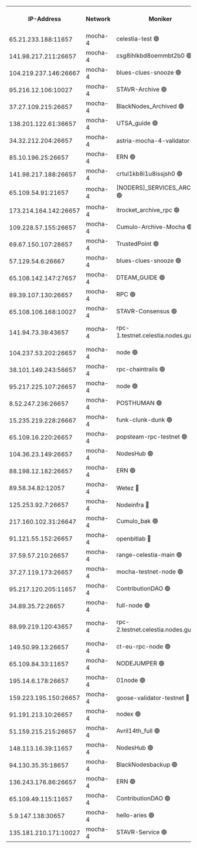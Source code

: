 


<table><tr><th>IP-Address</th><th>Network</th><th>Moniker</th><th>Latest Block Height</th><th>Earliest Block Height</th><th>Catching Up</th><th>Tx Index</th><th>Voting Power</th><th>Version</th><th>Scan Time</th></tr><tr><td>65.21.233.188:11657</td><td>mocha-4</td><td>celestia-test 🟢</td><td>3164494</td><td>0</td><td>False</td><td>on</td><td>0</td><td>3.0.0-mocha</td><td>2024-11-16T05:23:51.212043191UTC</td></tr><tr><td>141.98.217.211:26657</td><td>mocha-4</td><td>csg8ihlkbd8oemmbt2b0 🟢</td><td>3164469</td><td>1</td><td>False</td><td>on</td><td>0</td><td></td><td>2024-11-16T05:21:30.881848118UTC</td></tr><tr><td>104.219.237.146:26667</td><td>mocha-4</td><td>blues-clues-snooze 🟢</td><td>3140052</td><td>1</td><td>False</td><td>off</td><td>0</td><td>2.2.0</td><td>2024-11-16T05:21:31.800640580UTC</td></tr><tr><td>95.216.12.106:10027</td><td>mocha-4</td><td>STAVR-Archive 🟢</td><td>3164469</td><td>1</td><td>False</td><td>on</td><td>0</td><td>3.0.0-mocha</td><td>2024-11-16T05:21:34.321099486UTC</td></tr><tr><td>37.27.109.215:26657</td><td>mocha-4</td><td>BlackNodes_Archived 🟢</td><td>3164470</td><td>1</td><td>False</td><td>off</td><td>0</td><td>3.0.0-mocha</td><td>2024-11-16T05:21:38.787287357UTC</td></tr><tr><td>138.201.122.61:36657</td><td>mocha-4</td><td>UTSA_guide 🟢</td><td>3164471</td><td>1</td><td>False</td><td>on</td><td>0</td><td>3.0.0-mocha</td><td>2024-11-16T05:21:43.368905299UTC</td></tr><tr><td>34.32.212.204:26657</td><td>mocha-4</td><td>astria-mocha-4-validator-1 🔴</td><td>3164471</td><td>1</td><td>False</td><td>on</td><td>10509044</td><td>3.0.0-mocha</td><td>2024-11-16T05:21:43.714195724UTC</td></tr><tr><td>85.10.196.25:26657</td><td>mocha-4</td><td>ERN 🟢</td><td>3164473</td><td>1</td><td>False</td><td>on</td><td>0</td><td>3.0.0-mocha</td><td>2024-11-16T05:21:50.320808544UTC</td></tr><tr><td>141.98.217.188:26657</td><td>mocha-4</td><td>crtul1kb8i1u8issjsh0 🟢</td><td>3164474</td><td>1</td><td>False</td><td>on</td><td>0</td><td></td><td>2024-11-16T05:21:57.463471492UTC</td></tr><tr><td>65.109.54.91:21657</td><td>mocha-4</td><td>[NODERS]_SERVICES_ARCHIVE 🟢</td><td>3140052</td><td>1</td><td>False</td><td>on</td><td>0</td><td>2.3.1</td><td>2024-11-16T05:22:15.335093638UTC</td></tr><tr><td>173.214.164.142:26657</td><td>mocha-4</td><td>itrocket_archive_rpc 🟢</td><td>3164480</td><td>1</td><td>False</td><td>on</td><td>0</td><td>3.0.0-mocha</td><td>2024-11-16T05:22:27.278453772UTC</td></tr><tr><td>109.228.57.155:26657</td><td>mocha-4</td><td>Cumulo-Archive-Mocha 🟢</td><td>3164483</td><td>1</td><td>False</td><td>on</td><td>0</td><td>3.0.0-mocha</td><td>2024-11-16T05:22:44.441199342UTC</td></tr><tr><td>69.67.150.107:28657</td><td>mocha-4</td><td>TrustedPoint 🟢</td><td>3164483</td><td>1</td><td>False</td><td>on</td><td>0</td><td>3.0.0-mocha</td><td>2024-11-16T05:22:45.280185861UTC</td></tr><tr><td>57.129.54.6:26667</td><td>mocha-4</td><td>blues-clues-snooze 🟢</td><td>3140052</td><td>1</td><td>False</td><td>off</td><td>0</td><td>2.2.0</td><td>2024-11-16T05:22:50.219852975UTC</td></tr><tr><td>65.108.142.147:27657</td><td>mocha-4</td><td>DTEAM_GUIDE 🟢</td><td>3164490</td><td>1</td><td>False</td><td>on</td><td>0</td><td>3.0.0-mocha</td><td>2024-11-16T05:23:19.119330859UTC</td></tr><tr><td>89.39.107.130:26657</td><td>mocha-4</td><td>RPC 🟢</td><td>3164490</td><td>1</td><td>False</td><td>on</td><td>0</td><td>3.0.0-mocha</td><td>2024-11-16T05:23:19.477992165UTC</td></tr><tr><td>65.108.106.168:10027</td><td>mocha-4</td><td>STAVR-Consensus 🟢</td><td>3164495</td><td>1</td><td>False</td><td>on</td><td>0</td><td>3.0.0-mocha</td><td>2024-11-16T05:23:41.790103726UTC</td></tr><tr><td>141.94.73.39:43657</td><td>mocha-4</td><td>rpc-1.testnet.celestia.nodes.guru 🟢</td><td>3164497</td><td>1</td><td>False</td><td>on</td><td>0</td><td>3.0.0-mocha-1-g4b0ba943</td><td>2024-11-16T05:23:51.535946816UTC</td></tr><tr><td>104.237.53.202:26657</td><td>mocha-4</td><td>node 🟢</td><td>3164497</td><td>1</td><td>False</td><td>on</td><td>0</td><td>3.0.0-mocha</td><td>2024-11-16T05:23:54.927051909UTC</td></tr><tr><td>38.101.149.243:56657</td><td>mocha-4</td><td>rpc-chaintrails 🟢</td><td>3164498</td><td>1</td><td>False</td><td>on</td><td>0</td><td>3.0.0-mocha</td><td>2024-11-16T05:23:58.324994512UTC</td></tr><tr><td>95.217.225.107:26657</td><td>mocha-4</td><td>node 🟢</td><td>3164498</td><td>1</td><td>False</td><td>on</td><td>0</td><td>3.0.0-mocha</td><td>2024-11-16T05:23:59.266149516UTC</td></tr><tr><td>8.52.247.236:26657</td><td>mocha-4</td><td>POSTHUMAN 🟢</td><td>3140052</td><td>1</td><td>False</td><td>on</td><td>0</td><td>2.3.1</td><td>2024-11-16T05:24:04.306303316UTC</td></tr><tr><td>15.235.219.228:26667</td><td>mocha-4</td><td>funk-clunk-dunk 🟢</td><td>3140052</td><td>1</td><td>False</td><td>off</td><td>0</td><td>2.2.0</td><td>2024-11-16T05:24:16.506853267UTC</td></tr><tr><td>65.109.16.220:26657</td><td>mocha-4</td><td>popsteam-rpc-testnet 🟢</td><td>3164503</td><td>1</td><td>False</td><td>on</td><td>0</td><td>3.0.0-mocha</td><td>2024-11-16T05:24:21.644141853UTC</td></tr><tr><td>104.36.23.149:26657</td><td>mocha-4</td><td>NodesHub 🟢</td><td>3164504</td><td>1</td><td>False</td><td>on</td><td>0</td><td>3.0.0-mocha</td><td>2024-11-16T05:24:27.993066206UTC</td></tr><tr><td>88.198.12.182:26657</td><td>mocha-4</td><td>ERN 🟢</td><td>3164507</td><td>1</td><td>False</td><td>on</td><td>0</td><td>3.0.0-mocha</td><td>2024-11-16T05:24:42.939316756UTC</td></tr><tr><td>89.58.34.82:12057</td><td>mocha-4</td><td>Wetez 🔴</td><td>3164507</td><td>1</td><td>False</td><td>off</td><td>148501</td><td>3.0.0-mocha</td><td>2024-11-16T05:24:45.347499904UTC</td></tr><tr><td>125.253.92.7:26657</td><td>mocha-4</td><td>Nodeinfra 🔴</td><td>3164475</td><td>2070001</td><td>False</td><td>on</td><td>500001</td><td>3.0.0-mocha</td><td>2024-11-16T05:22:00.516993355UTC</td></tr><tr><td>217.160.102.31:26647</td><td>mocha-4</td><td>Cumulo_bak 🟢</td><td>3164494</td><td>2300001</td><td>False</td><td>on</td><td>0</td><td>3.0.0-mocha</td><td>2024-11-16T05:23:36.818994615UTC</td></tr><tr><td>91.121.55.152:26657</td><td>mocha-4</td><td>openbitlab 🔴</td><td>3164473</td><td>2533260</td><td>False</td><td>off</td><td>501058</td><td>3.0.0-mocha</td><td>2024-11-16T05:21:52.775416601UTC</td></tr><tr><td>37.59.57.210:26657</td><td>mocha-4</td><td>range-celestia-main 🟢</td><td>3140052</td><td>2589477</td><td>False</td><td>off</td><td>0</td><td>2.1.2</td><td>2024-11-16T05:24:45.722694845UTC</td></tr><tr><td>37.27.119.173:26657</td><td>mocha-4</td><td>mocha-testnet-node 🟢</td><td>3164495</td><td>2631379</td><td>False</td><td>on</td><td>0</td><td>3.0.0-mocha</td><td>2024-11-16T05:23:41.321427934UTC</td></tr><tr><td>95.217.120.205:11657</td><td>mocha-4</td><td>ContributionDAO 🟢</td><td>3164498</td><td>2723055</td><td>False</td><td>on</td><td>0</td><td>3.0.0-mocha</td><td>2024-11-16T05:23:57.445584919UTC</td></tr><tr><td>34.89.35.72:26657</td><td>mocha-4</td><td>full-node 🟢</td><td>3140052</td><td>2766149</td><td>False</td><td>on</td><td>0</td><td>2.1.2</td><td>2024-11-16T05:24:07.157584094UTC</td></tr><tr><td>88.99.219.120:43657</td><td>mocha-4</td><td>rpc-2.testnet.celestia.nodes.guru 🟢</td><td>3164494</td><td>2866275</td><td>False</td><td>on</td><td>0</td><td>3.0.0-mocha-1-g4b0ba943</td><td>2024-11-16T05:23:36.282049139UTC</td></tr><tr><td>149.50.99.13:26657</td><td>mocha-4</td><td>ct-eu-rpc-node 🟢</td><td>3164499</td><td>2906501</td><td>False</td><td>on</td><td>0</td><td>3.0.0-mocha</td><td>2024-11-16T05:24:04.678586022UTC</td></tr><tr><td>65.109.84.33:11657</td><td>mocha-4</td><td>NODEJUMPER 🟢</td><td>3140052</td><td>2921400</td><td>False</td><td>off</td><td>0</td><td>2.2.0-arabica</td><td>2024-11-16T05:23:58.802683663UTC</td></tr><tr><td>195.14.6.178:26657</td><td>mocha-4</td><td>01node 🟢</td><td>3164488</td><td>2943001</td><td>False</td><td>on</td><td>0</td><td>3.0.0-mocha</td><td>2024-11-16T05:23:10.131086851UTC</td></tr><tr><td>159.223.195.150:26657</td><td>mocha-4</td><td>goose-validator-testnet 🔴</td><td>3164503</td><td>2944088</td><td>False</td><td>on</td><td>4017</td><td>3.0.0-mocha</td><td>2024-11-16T05:24:24.892850095UTC</td></tr><tr><td>91.191.213.10:26657</td><td>mocha-4</td><td>nodex 🟢</td><td>3164479</td><td>2954501</td><td>False</td><td>off</td><td>0</td><td>3.0.0-mocha</td><td>2024-11-16T05:22:24.498954848UTC</td></tr><tr><td>51.159.215.215:26657</td><td>mocha-4</td><td>Avril14th_full 🟢</td><td>3164489</td><td>3022001</td><td>False</td><td>on</td><td>0</td><td>3.0.0-mocha</td><td>2024-11-16T05:23:12.543957164UTC</td></tr><tr><td>148.113.16.39:11657</td><td>mocha-4</td><td>NodesHub 🟢</td><td>3164485</td><td>3043551</td><td>False</td><td>on</td><td>0</td><td>3.0.0-mocha</td><td>2024-11-16T05:22:53.186391879UTC</td></tr><tr><td>94.130.35.35:18657</td><td>mocha-4</td><td>BlackNodesbackup 🟢</td><td>3164509</td><td>3099501</td><td>False</td><td>on</td><td>0</td><td>3.0.0-mocha</td><td>2024-11-16T05:24:52.571305786UTC</td></tr><tr><td>136.243.176.86:26657</td><td>mocha-4</td><td>ERN 🟢</td><td>3164497</td><td>3148501</td><td>False</td><td>off</td><td>0</td><td>3.0.0-mocha</td><td>2024-11-16T05:23:53.972254485UTC</td></tr><tr><td>65.109.49.115:11657</td><td>mocha-4</td><td>ContributionDAO 🟢</td><td>3164483</td><td>3163499</td><td>False</td><td>off</td><td>0</td><td>3.0.0-mocha</td><td>2024-11-16T05:22:45.746018172UTC</td></tr><tr><td>5.9.147.138:30657</td><td>mocha-4</td><td>hello-aries 🟢</td><td>3164481</td><td>3163501</td><td>False</td><td>off</td><td>0</td><td>3.0.0-mocha</td><td>2024-11-16T05:22:35.818912263UTC</td></tr><tr><td>135.181.210.171:10027</td><td>mocha-4</td><td>STAVR-Service 🟢</td><td>3164496</td><td>3163501</td><td>False</td><td>on</td><td>0</td><td>3.0.0-mocha</td><td>2024-11-16T05:23:48.715808701UTC</td></tr></table>